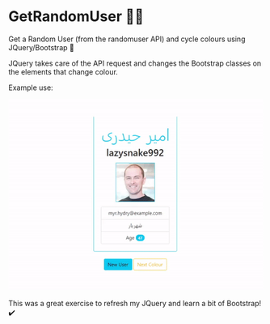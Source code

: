 # GetRandomUser 👨‍🚀
Get a Random User (from the randomuser API) and cycle colours using JQuery/Bootstrap 🌊

JQuery takes care of the API request and changes the Bootstrap classes on the elements that change colour.

Example use:

![alt text](example_use.gif)

This was a great exercise to refresh my JQuery and learn a bit of Bootstrap!✔️
